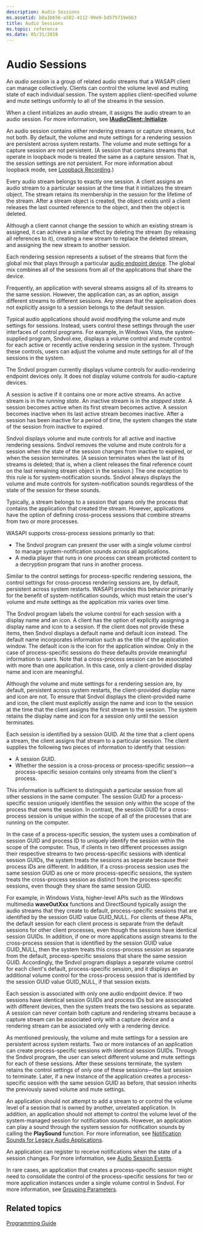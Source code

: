 ```yaml
---
description: Audio Sessions
ms.assetid: b8a1b656-a582-4112-99e9-bd575719ebb3
title: Audio Sessions
ms.topic: reference
ms.date: 05/31/2018
---
```


# Audio Sessions

An *audio session* is a group of related audio streams that a WASAPI client can manage collectively. Clients can control the volume level and muting state of each individual session. The system applies client-specified volume and mute settings uniformly to all of the streams in the session.

When a client initializes an audio stream, it assigns the audio stream to an audio session. For more information, see [**IAudioClient::Initialize**](/windows/desktop/api/Audioclient/nf-audioclient-iaudioclient-initialize).

An audio session contains either rendering streams or capture streams, but not both. By default, the volume and mute settings for a rendering session are persistent across system restarts. The volume and mute settings for a capture session are not persistent. (A session that contains streams that operate in loopback mode is treated the same as a capture session. That is, the session settings are not persistent. For more information about loopback mode, see [Loopback Recording](loopback-recording.md).)

Every audio stream belongs to exactly one session. A client assigns an audio stream to a particular session at the time that it initializes the stream object. The stream retains its membership in the session for the lifetime of the stream. After a stream object is created, the object exists until a client releases the last counted reference to the object, and then the object is deleted.

Although a client cannot change the session to which an existing stream is assigned, it can achieve a similar effect by deleting the stream (by releasing all references to it), creating a new stream to replace the deleted stream, and assigning the new stream to another session.

Each rendering session represents a subset of the streams that form the global mix that plays through a particular [audio endpoint device](audio-endpoint-devices.md). The global mix combines all of the sessions from all of the applications that share the device.

Frequently, an application with several streams assigns all of its streams to the same session. However, the application can, as an option, assign different streams to different sessions. Any stream that the application does not explicitly assign to a session belongs to the default session.

Typical audio applications should avoid modifying the volume and mute settings for sessions. Instead, users control these settings through the user interfaces of control programs. For example, in Windows Vista, the system-supplied program, Sndvol.exe, displays a volume control and mute control for each active or recently active rendering session in the system. Through these controls, users can adjust the volume and mute settings for all of the sessions in the system.

The Sndvol program currently displays volume controls for audio-rendering endpoint devices only. It does not display volume controls for audio-capture devices.

A session is active if it contains one or more active streams. An active stream is in the *running state*. An inactive stream is in the *stopped state*. A session becomes active when its first stream becomes active. A session becomes inactive when its last active stream becomes inactive. After a session has been inactive for a period of time, the system changes the state of the session from inactive to expired.

Sndvol displays volume and mute controls for all active and inactive rendering sessions. Sndvol removes the volume and mute controls for a session when the state of the session changes from inactive to expired, or when the session terminates. (A session terminates when the last of its streams is deleted; that is, when a client releases the final reference count on the last remaining stream object in the session.) The one exception to this rule is for system-notification sounds. Sndvol always displays the volume and mute controls for system-notification sounds regardless of the state of the session for these sounds.

Typically, a stream belongs to a session that spans only the process that contains the application that created the stream. However, applications have the option of defining cross-process sessions that combine streams from two or more processes.

WASAPI supports cross-process sessions primarily so that:

-   The Sndvol program can present the user with a single volume control to manage system-notification sounds across all applications.
-   A media player that runs in one process can stream protected content to a decryption program that runs in another process.

Similar to the control settings for process-specific rendering sessions, the control settings for cross-process rendering sessions are, by default, persistent across system restarts. WASAPI provides this behavior primarily for the benefit of system-notification sounds, which must retain the user's volume and mute settings as the application mix varies over time.

The Sndvol program labels the volume control for each session with a display name and an icon. A client has the option of explicitly assigning a display name and icon to a session. If the client does not provide these items, then Sndvol displays a default name and default icon instead. The default name incorporates information such as the title of the application window. The default icon is the icon for the application window. Only in the case of process-specific sessions do these defaults provide meaningful information to users. Note that a cross-process session can be associated with more than one application. In this case, only a client-provided display name and icon are meaningful.

Although the volume and mute settings for a rendering session are, by default, persistent across system restarts, the client-provided display name and icon are not. To ensure that Sndvol displays the client-provided name and icon, the client must explicitly assign the name and icon to the session at the time that the client assigns the first stream to the session. The system retains the display name and icon for a session only until the session terminates.

Each session is identified by a session GUID. At the time that a client opens a stream, the client assigns that stream to a particular session. The client supplies the following two pieces of information to identify that session:

-   A session GUID.
-   Whether the session is a cross-process or process-specific session—a process-specific session contains only streams from the client's process.

This information is sufficient to distinguish a particular session from all other sessions in the same computer. The session GUID for a process-specific session uniquely identifies the session only within the scope of the process that owns the session. In contrast, the session GUID for a cross-process session is unique within the scope of all of the processes that are running on the computer.

In the case of a process-specific session, the system uses a combination of session GUID and process ID to uniquely identify the session within the scope of the computer. Thus, if clients in two different processes assign their respective streams to two process-specific sessions with identical session GUIDs, the system treats the sessions as separate because their process IDs are different. In addition, if a cross-process session uses the same session GUID as one or more process-specific sessions, the system treats the cross-process session as distinct from the process-specific sessions, even though they share the same session GUID.

For example, in Windows Vista, higher-level APIs such as the Windows multimedia **waveOutXxx** functions and DirectSound typically assign the audio streams that they create to default, process-specific sessions that are identified by the session GUID value GUID\_NULL. For clients of these APIs, the default session for each client process is separate from the default sessions for other client processes, even though the sessions have identical session GUIDs. In addition, if one or more applications assign streams to the cross-process session that is identified by the session GUID value GUID\_NULL, then the system treats this cross-process session as separate from the default, process-specific sessions that share the same session GUID. Accordingly, the Sndvol program displays a separate volume control for each client's default, process-specific session, and it displays an additional volume control for the cross-process session that is identified by the session GUID value GUID\_NULL, if that session exists.

Each session is associated with only one audio endpoint device. If two sessions have identical session GUIDs and process IDs but are associated with different devices, then the system treats the two sessions as separate. A session can never contain both capture and rendering streams because a capture stream can be associated only with a capture device and a rendering stream can be associated only with a rendering device.

As mentioned previously, the volume and mute settings for a session are persistent across system restarts. Two or more instances of an application can create process-specific sessions with identical session GUIDs. Through the Sndvol program, the user can select different volume and mute settings for each of these sessions. After these sessions terminate, the system retains the control settings of only one of these sessions—the last session to terminate. Later, if a new instance of the application creates a process-specific session with the same session GUID as before, that session inherits the previously saved volume and mute settings.

An application should not attempt to add a stream to or control the volume level of a session that is owned by another, unrelated application. In addition, an application should not attempt to control the volume level of the system-managed session for notification sounds. However, an application can play a sound through the system session for notification sounds by calling the **PlaySound** function. For more information, see [Notification Sounds for Legacy Audio Applications](notification-sounds-for-legacy-audio-applications.md).

An application can register to receive notifications when the state of a session changes. For more information, see [Audio Session Events](audio-session-events.md).

In rare cases, an application that creates a process-specific session might need to consolidate the control of the process-specific sessions for two or more application instances under a single volume control in Sndvol. For more information, see [Grouping Parameters](grouping-parameters.md).

## Related topics

<dl> <dt>

[Programming Guide](programming-guide.md)
</dt> </dl>

 

 



